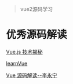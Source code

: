 > vue2源码学习

# 优秀源码解读
[Vue.js 技术揭秘](https://ustbhuangyi.github.io/vue-analysis/)

[learnVue](https://github.com/earWind/learnVue)

[Vue 源码解读--李永宁](https://juejin.cn/post/6949370458793836580)